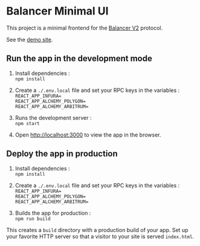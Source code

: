 # Balancer Minimal UI
This project is a minimal frontend for the [Balancer V2](https://balancer.fi/) protocol.

See the [demo site](https://balancer-minimal-ui-whve.vercel.app/).

## Run the app in the development mode

1. Install dependencies :  
`npm install`

2. Create a `./.env.local` file and set your RPC keys in the variables :    
`REACT_APP_INFURA=`  
`REACT_APP_ALCHEMY_POLYGON=`  
`REACT_APP_ALCHEMY_ARBITRUM=`  

3. Runs the development server :  
`npm start`

4. Open [http://localhost:3000](http://localhost:3000/) to view the app in the browser.

## Deploy the app in production

1. Install dependencies :  
`npm install`

2. Create a `./.env.local` file and set your RPC keys in the variables :    
`REACT_APP_INFURA=`  
`REACT_APP_ALCHEMY_POLYGON=`  
`REACT_APP_ALCHEMY_ARBITRUM=`  

3. Builds the app for production :  
`npm run build`

This creates a `build` directory with a production build of your app. Set up your favorite HTTP server so that a visitor to your site is served `index.html`.
